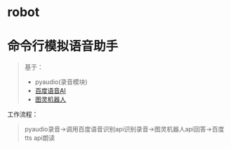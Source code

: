 # robot
# 命令行模拟语音助手
> 基于：
>* pyaudio(录音模块)
>* [百度语音AI](https://ai.baidu.com/tech/speech/tts)
>* [图灵机器人](http://www.tuling123.com)

工作流程：
> pyaudio录音->调用百度语音识别api识别录音->图灵机器人api回答->百度tts
api朗读


